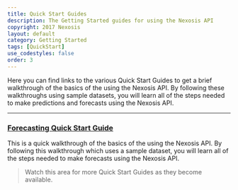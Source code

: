 ```yaml
---
title: Quick Start Guides
description: The Getting Started guides for using the Nexosis API
copyright: 2017 Nexosis 
layout: default
category: Getting Started
tags: [QuickStart]
use_codestyles: false
order: 3
---
```


Here you can find links to the various Quick Start Guides to get a brief walkthrough of the basics of the using the Nexosis API.  By following these walkthroughs using sample datasets, you will learn all of the steps needed to make predictions and forecasts using the Nexosis API.

------

### [Forecasting Quick Start Guide](quickstartguideforecast)
This is a quick walkthrough of the basics of the using the Nexosis API. By following this walkthrough which uses a sample dataset, you will learn all of the steps needed to make forecasts using the Nexosis API.


> Watch this area for more Quick Start Guides as they become available.